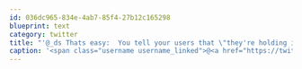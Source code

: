 ```yaml
---
id: 036dc965-834e-4ab7-85f4-27b12c165298
blueprint: text
category: twitter
title: "'@_ds Thats easy:  You tell your users that \"they're holding it wrong.\"  I'm sure somehow this will become a 'feature' and 'by design'"
caption: '<span class="username username_linked">@<a href="https://twitter.com/_ds" title="Dustin Senos">_ds</a></span> Thats easy:  You tell your users that "they''re holding it wrong."  I''m sure somehow this will become a ''feature'' and ''by design'''
---
```

